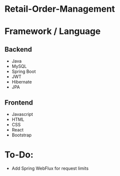 # Retail-Order-Management
# Framework / Language
## Backend
- Java
- MySQL
- Spring Boot
- JWT
- Hibernate
- JPA
## Frontend
- Javascript
- HTML
- CSS
- React
- Bootstrap
# To-Do:
- Add Spring WebFlux for request limits
